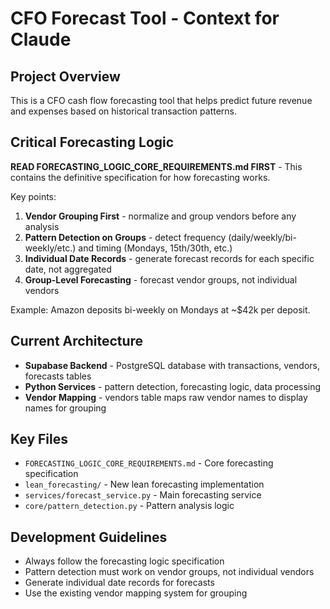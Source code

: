 # CFO Forecast Tool - Context for Claude

## Project Overview
This is a CFO cash flow forecasting tool that helps predict future revenue and expenses based on historical transaction patterns.

## Critical Forecasting Logic
**READ FORECASTING_LOGIC_CORE_REQUIREMENTS.md FIRST** - This contains the definitive specification for how forecasting works.

Key points:
1. **Vendor Grouping First** - normalize and group vendors before any analysis
2. **Pattern Detection on Groups** - detect frequency (daily/weekly/bi-weekly/etc.) and timing (Mondays, 15th/30th, etc.)
3. **Individual Date Records** - generate forecast records for each specific date, not aggregated
4. **Group-Level Forecasting** - forecast vendor groups, not individual vendors

Example: Amazon deposits bi-weekly on Mondays at ~$42k per deposit.

## Current Architecture
- **Supabase Backend** - PostgreSQL database with transactions, vendors, forecasts tables
- **Python Services** - pattern detection, forecasting logic, data processing
- **Vendor Mapping** - vendors table maps raw vendor names to display names for grouping

## Key Files
- `FORECASTING_LOGIC_CORE_REQUIREMENTS.md` - Core forecasting specification
- `lean_forecasting/` - New lean forecasting implementation
- `services/forecast_service.py` - Main forecasting service
- `core/pattern_detection.py` - Pattern analysis logic

## Development Guidelines
- Always follow the forecasting logic specification
- Pattern detection must work on vendor groups, not individual vendors
- Generate individual date records for forecasts
- Use the existing vendor mapping system for grouping